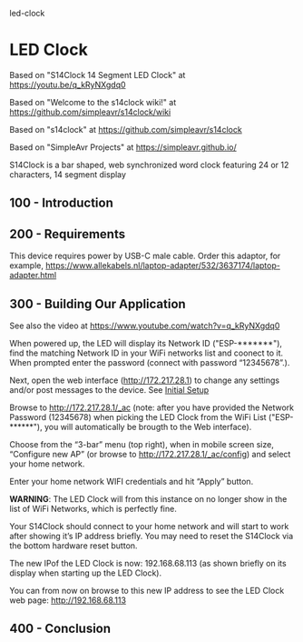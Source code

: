 led-clock
# LED Clock

Based on "S14Clock 14 Segment LED Clock" at https://youtu.be/q_kRyNXgdq0

Based on "Welcome to the s14clock wiki!" at https://github.com/simpleavr/s14clock/wiki

Based on "s14clock" at https://github.com/simpleavr/s14clock

Based on "SimpleAvr Projects" at https://simpleavr.github.io/ 

S14Clock is a bar shaped, web synchronized word clock featuring 24 or 12 characters, 14 segment display

## 100 - Introduction

## 200 - Requirements

This device requires power by USB-C male cable. Order this adaptor, for example, https://www.allekabels.nl/laptop-adapter/532/3637174/laptop-adapter.html

## 300 - Building Our Application

See also the video at https://www.youtube.com/watch?v=q_kRyNXgdq0

When powered up, the LED will display its Network ID ("ESP-*******"), find the matching Network ID in your WiFi networks list and coonect to it. When prompted enter the password (connect with password “12345678”.). 

Next, open the web interface (http://172.217.28.1) to change any settings and/or post messages to the device. See [Initial Setup](https://simpleavr.github.io/s14clock/#initial-setup)

Browse to http://172.217.28.1/_ac (note: after you have provided the Network Password (12345678) when picking the LED Clock from the WiFi List ("ESP-******"), you will automatically be brougth to the Web interface).

Choose from the “3-bar” menu (top right), when in mobile screen size, “Configure new AP” (or browse to http://172.217.28.1/_ac/config) and select your home network.

Enter your home network WIFI credentials and hit “Apply” button.

**WARNING**: The LED Clock will from this instance on no longer show in the list of WiFi Networks, which is perfectly fine. 

Your S14Clock should connect to your home network and will start to work after showing it’s IP address briefly. You may need to reset the S14Clock via the bottom hardware reset button.

The new IPof the LED Clock is now: 192.168.68.113 (as shown briefly on its display when starting up the LED Clock).

You can from now on browse to this new IP address to see the LED Clock web page: http://192.168.68.113

## 400 - Conclusion
